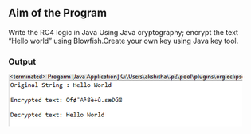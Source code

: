 ## Aim of the Program

Write the RC4 logic in Java Using Java cryptography; encrypt the text “Hello world”
using Blowfish.Create your own key using Java key tool.


### Output
![output](Program-7_Output.png)

